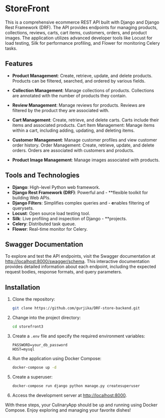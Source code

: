 # StoreFront

This is a comprehensive ecommerce REST API built with Django and Django Rest Framework (DRF). The API provides endpoints for managing products, collections, reviews, carts, cart items, customers, orders, and product images. The application utilizes advanced developer tools like Locust for load testing, Silk for performance profiling, and Flower for monitoring Celery tasks.

## Features

- **Product Management**: Create, retrieve, update, and delete products. Products can be filtered, searched, and ordered by various fields.

- **Collection Management**: Manage collections of products. Collections are annotated with the number of products they contain.

- **Review Management**: Manage reviews for products. Reviews are filtered by the product they are associated with.

- **Cart Management**: Create, retrieve, and delete carts. Carts include their items and associated products.
Cart Item Management: Manage items within a cart, including adding, updating, and deleting items.

- **Customer Management**: Manage customer profiles and view customer order history.
Order Management: Create, retrieve, update, and delete orders. Orders are associated with customers and products.

- **Product Image Management**: Manage images associated with products.



## Tools and Technologies

- **Django**: High-level Python web framework.
- **Django Rest Framework (DRF)**: Powerful and - **flexible toolkit for building Web APIs.
- **Django Filters**: Simplifies complex queries and - **e**nables filtering of querysets.
- **Locust**: Open source load testing tool.
- **Silk**: Live profiling and inspection of Django - **projects.
- **Celery**: Distributed task queue.
- **Flower**: Real-time monitor for Celery.


## Swagger Documentation

To explore and test the API endpoints, visit the Swagger documentation at [http://localhost:8000/swagger/schema](http://localhost:8000/swagger/schema). This interactive documentation provides detailed information about each endpoint, including the expected request bodies, response formats, and query parameters.




## Installation

1. Clone the repository:
    ```sh
    git clone https://github.com/gurjika/DRF-store-backend.git
    ```

2. Change into the project directory:
    ```sh
    cd storefront3
    ```

3. Create a `.env` file and specify the required environment variables:
    ```env
    PASSWORD=your_db_password
    HOST=mysql
    ```

4. Run the application using Docker Compose:
    ```sh
    docker-compose up -d
    ```


5. Create a superuser:
    ```sh
    docker-compose run django python manage.py createsuperuser
    ```

6. Access the development server at [http://localhost:8000](http://localhost:8000).

With these steps, your CulinaryApp should be up and running using Docker Compose. Enjoy exploring and managing your favorite dishes!
